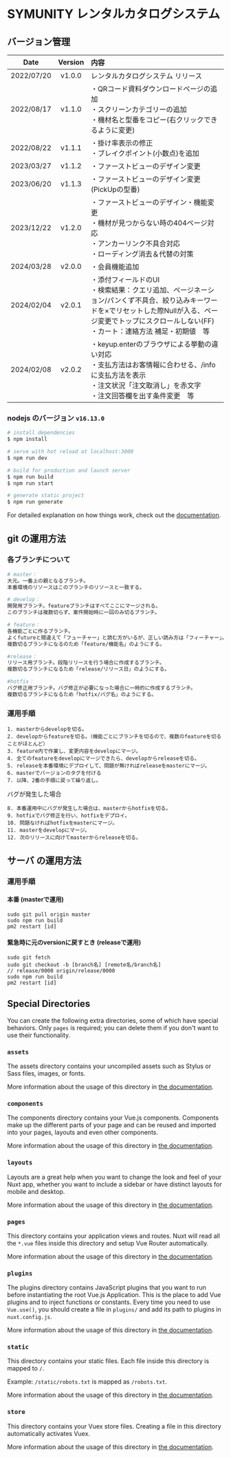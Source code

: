 # SYMUNITY レンタルカタログシステム

## バージョン管理
|Date|Version|内容|
|:--:|:--:|:---|
|2022/07/20|v1.0.0|レンタルカタログシステム リリース|
|2022/08/17|v1.1.0|・QRコード資料ダウンロードページの追加<br>・スクリーンカテゴリーの追加<br>・機材名と型番をコピー(右クリックできるように変更)|
|2022/08/22|v1.1.1|・掛け率表示の修正<br>・ブレイクポイント(小数点)を追加|
|2023/03/27|v1.1.2|・ファーストビューのデザイン変更|
|2023/06/20|v1.1.3|・ファーストビューのデザイン変更(PickUpの型番)|
|2023/12/22|v1.2.0|・ファーストビューのデザイン・機能変更<br>・機材が見つからない時の404ページ対応<br>・アンカーリンク不具合対応<br>・ローディング消去＆代替の対策|
|2024/03/28|v2.0.0|・会員機能追加
|2024/02/04|v2.0.1|・添付フィールドのUI<br>・検索結果：クエリ追加、ページネーション/パンくず不具合、絞り込みキーワードを×でリセットした際Nullが入る、ページ変更でトップにスクロールしない(FF)<br>・カート：連絡方法 補足・初期値　等
|2024/02/08|v2.0.2|・keyup.enterのブラウザによる挙動の違い対応<br>・支払方法はお客情報に合わせる、/infoに支払方法を表示<br>・注文状況「注文取消し」を赤文字<br>・注文回答欄を出す条件変更　等

### nodejs のバージョン `v16.13.0`

```bash
# install dependencies
$ npm install

# serve with hot reload at localhost:3000
$ npm run dev

# build for production and launch server
$ npm run build
$ npm run start

# generate static project
$ npm run generate
```

For detailed explanation on how things work, check out the [documentation](https://nuxtjs.org).

## git の運用方法

### 各ブランチについて

```bash
# master：
大元。一番上の親となるブランチ。
本番環境のリソースはこのブランチのリソースと一致する。

# develop：
開発用ブランチ。featureブランチはすべてここにマージされる。
このブランチは複数切らず、案件開始時に一回のみ切るブランチ。

# feature：
各機能ごとに作るブランチ。
よくfutureと間違えて「フューチャー」と読む方がいるが、正しい読み方は「フィーチャー」。
複数切るブランチになるのため「feature/機能名」のようにする。

#release：
リリース用ブランチ。段階リリースを行う場合に作成するブランチ。
複数切るブランチになるため「release/リリース日」のようにする。

#hotfix：
バグ修正用ブランチ。バグ修正が必要になった場合に一時的に作成するブランチ。
複数切るブランチになるため「hotfix/バグ名」のようにする。
```

### 運用手順

```
1. masterからdevelopを切る。
2. developからfeatureを切る。（機能ごとにブランチを切るので、複数のfeatureを切ることがほとんど）
3. feature内で作業し、変更内容をdevelopにマージ。
4. 全てのfeatureをdevelopにマージできたら、developからreleaseを切る。
5. releaseを本番環境にデプロイして、問題が無ければreleaseをmasterにマージ。
6. masterでバージョンのタグを付ける
7. 以降、2番の手順に戻って繰り返し。
```
バグが発生した場合
```
8. 本番運用中にバグが発生した場合は、masterからhotfixを切る。
9. hotfixでバグ修正を行い、hotfixをデプロイ。
10. 問題なければhotfixをmasterにマージ。
11. masterをdevelopにマージ。
12. 次のリリースに向けてmasterからreleaseを切る。

```
## サーバ の運用方法
### 運用手順
#### 本番 (masterで運用)
```
sudo git pull origin master
sudo npm run build
pm2 restart [id]
```
#### 緊急時に元のversionに戻すとき (releaseで運用)
```
sudo git fetch
sudo git checkout -b [branch名] [remote名/branch名]
// release/0000 origin/release/0000
sudo npm run build
pm2 restart [id]
```



## Special Directories

You can create the following extra directories, some of which have special behaviors. Only `pages` is required; you can delete them if you don't want to use their functionality.

### `assets`

The assets directory contains your uncompiled assets such as Stylus or Sass files, images, or fonts.

More information about the usage of this directory in [the documentation](https://nuxtjs.org/docs/2.x/directory-structure/assets).

### `components`

The components directory contains your Vue.js components. Components make up the different parts of your page and can be reused and imported into your pages, layouts and even other components.

More information about the usage of this directory in [the documentation](https://nuxtjs.org/docs/2.x/directory-structure/components).

### `layouts`

Layouts are a great help when you want to change the look and feel of your Nuxt app, whether you want to include a sidebar or have distinct layouts for mobile and desktop.

More information about the usage of this directory in [the documentation](https://nuxtjs.org/docs/2.x/directory-structure/layouts).

### `pages`

This directory contains your application views and routes. Nuxt will read all the `*.vue` files inside this directory and setup Vue Router automatically.

More information about the usage of this directory in [the documentation](https://nuxtjs.org/docs/2.x/get-started/routing).

### `plugins`

The plugins directory contains JavaScript plugins that you want to run before instantiating the root Vue.js Application. This is the place to add Vue plugins and to inject functions or constants. Every time you need to use `Vue.use()`, you should create a file in `plugins/` and add its path to plugins in `nuxt.config.js`.

More information about the usage of this directory in [the documentation](https://nuxtjs.org/docs/2.x/directory-structure/plugins).

### `static`

This directory contains your static files. Each file inside this directory is mapped to `/`.

Example: `/static/robots.txt` is mapped as `/robots.txt`.

More information about the usage of this directory in [the documentation](https://nuxtjs.org/docs/2.x/directory-structure/static).

### `store`

This directory contains your Vuex store files. Creating a file in this directory automatically activates Vuex.

More information about the usage of this directory in [the documentation](https://nuxtjs.org/docs/2.x/directory-structure/store).

